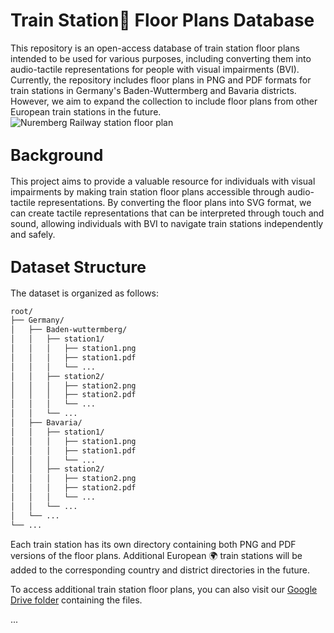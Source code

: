 # Train Station🚉 Floor Plans Database

This repository is an open-access database of train station floor plans intended to be used for various purposes, including converting them into audio-tactile representations for people with visual impairments (BVI). Currently, the repository includes floor plans in PNG and PDF formats for train stations in Germany's Baden-Wuttermberg and Bavaria districts. However, we aim to expand the collection to include floor plans from other European train stations in the future.
![Nuremberg Railway station floor plan](path/to/your/image.png)

## <span style="font-size:larger;">**Background**</span>
This project aims to provide a valuable resource for individuals with visual impairments by making train station floor plans accessible through audio-tactile representations. By converting the floor plans into SVG format, we can create tactile representations that can be interpreted through touch and sound, allowing individuals with BVI to navigate train stations independently and safely.

## <span style="font-size:larger;">**Dataset Structure**</span>
The dataset is organized as follows:

```markdown
root/
├── Germany/
│   ├── Baden-wuttermberg/
│   │   ├── station1/
│   │   │   ├── station1.png
│   │   │   ├── station1.pdf
│   │   │   └── ...
│   │   ├── station2/
│   │   │   ├── station2.png
│   │   │   ├── station2.pdf
│   │   │   └── ...
│   │   └── ...
│   ├── Bavaria/
│   │   ├── station1/
│   │   │   ├── station1.png
│   │   │   ├── station1.pdf
│   │   │   └── ...
│   │   ├── station2/
│   │   │   ├── station2.png
│   │   │   ├── station2.pdf
│   │   │   └── ...
│   │   └── ...
│   └── ...
└── ...
```



Each train station has its own directory containing both PNG and PDF versions of the floor plans. Additional European 🌍 train stations will be added to the corresponding country and district directories in the future.

To access additional train station floor plans, you can also visit our [Google Drive folder](https://drive.google.com/drive/folders/1mb3frqlO70MktOJYpr-8I_btsUQ_3VbI) containing the files.

...
